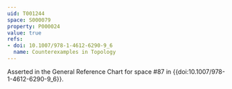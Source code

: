 ```yaml
---
uid: T001244
space: S000079
property: P000024
value: true
refs:
- doi: 10.1007/978-1-4612-6290-9_6
  name: Counterexamples in Topology
---
```


Asserted in the General Reference Chart for space #87 in
{{doi:10.1007/978-1-4612-6290-9_6}}.
